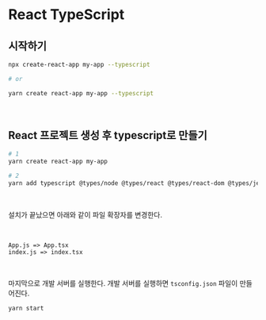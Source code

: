 # React TypeScript

## 시작하기
```bash
npx create-react-app my-app --typescript

# or

yarn create react-app my-app --typescript
```

<br>

## React 프로젝트 생성 후 typescript로 만들기
```bash
# 1
yarn create react-app my-app

# 2
yarn add typescript @types/node @types/react @types/react-dom @types/jest
```

<br>

설치가 끝났으면 아래와 같이 파일 확장자를 변경한다.

<br>

```
App.js => App.tsx
index.js => index.tsx
```

<br>

마지막으로 개발 서버를 실행한다. 개발 서버를 실행하면 `tsconfig.json` 파일이 만들어진다.
```
yarn start
```
